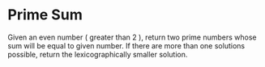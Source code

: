 # Prime Sum

Given an even number ( greater than 2 ), return two prime numbers whose sum will be equal to given number. If there are more than one solutions possible, return the lexicographically smaller solution.